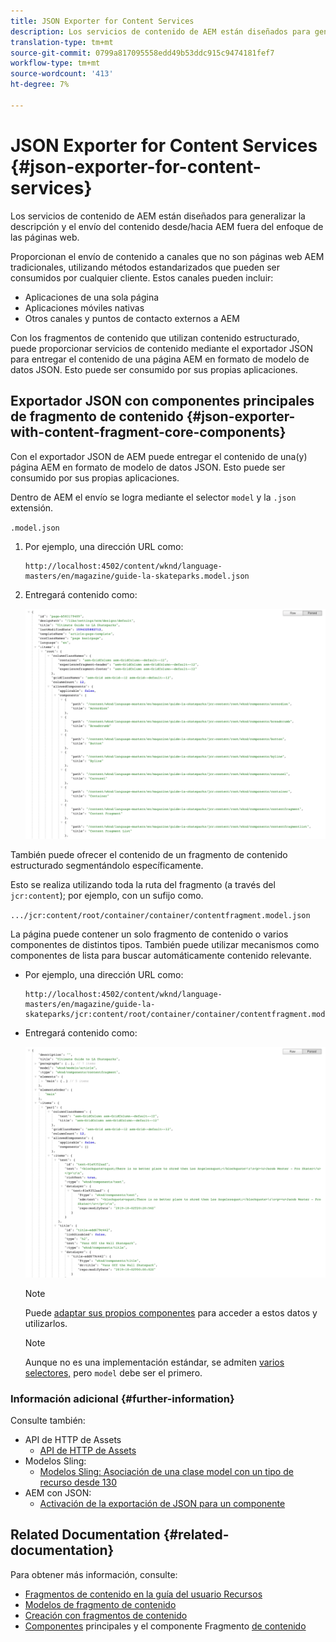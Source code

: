 ```yaml
---
title: JSON Exporter for Content Services
description: Los servicios de contenido de AEM están diseñados para generalizar la descripción y el envío del contenido desde/hacia AEM más allá del enfoque en las páginas web. Proporcionan el envío de contenido a canales que no son páginas web AEM tradicionales, utilizando métodos estandarizados que pueden ser consumidos por cualquier cliente.
translation-type: tm+mt
source-git-commit: 0799a817095558edd49b53ddc915c9474181fef7
workflow-type: tm+mt
source-wordcount: '413'
ht-degree: 7%

---
```



# JSON Exporter for Content Services {#json-exporter-for-content-services}

Los servicios de contenido de AEM están diseñados para generalizar la descripción y el envío del contenido desde/hacia AEM fuera del enfoque de las páginas web.

Proporcionan el envío de contenido a canales que no son páginas web AEM tradicionales, utilizando métodos estandarizados que pueden ser consumidos por cualquier cliente. Estos canales pueden incluir:

* Aplicaciones de una sola página
* Aplicaciones móviles nativas
* Otros canales y puntos de contacto externos a AEM

Con los fragmentos de contenido que utilizan contenido estructurado, puede proporcionar servicios de contenido mediante el exportador JSON para entregar el contenido de una página AEM en formato de modelo de datos JSON. Esto puede ser consumido por sus propias aplicaciones.

## Exportador JSON con componentes principales de fragmento de contenido {#json-exporter-with-content-fragment-core-components}

Con el exportador JSON de AEM puede entregar el contenido de una(y) página AEM en formato de modelo de datos JSON. Esto puede ser consumido por sus propias aplicaciones.

Dentro de AEM el envío se logra mediante el selector `model` y la `.json` extensión.

`.model.json`

1. Por ejemplo, una dirección URL como:

   ```shell
   http://localhost:4502/content/wknd/language-masters/en/magazine/guide-la-skateparks.model.json
   ```

1. Entregará contenido como:

   ![Modelo JSON del contenido WKND](assets/json-model-wknd.png)

También puede ofrecer el contenido de un fragmento de contenido estructurado segmentándolo específicamente.

Esto se realiza utilizando toda la ruta del fragmento (a través del `jcr:content`); por ejemplo, con un sufijo como.

`.../jcr:content/root/container/container/contentfragment.model.json`

La página puede contener un solo fragmento de contenido o varios componentes de distintos tipos. También puede utilizar mecanismos como componentes de lista para buscar automáticamente contenido relevante.

* Por ejemplo, una dirección URL como:

   ```shell
   http://localhost:4502/content/wknd/language-masters/en/magazine/guide-la-skateparks/jcr:content/root/container/container/contentfragment.model.json
   ```

* Entregará contenido como:

   ![Modelo JSON del fragmento de contenido WKND](assets/json-model-wknd-content-fragment.png)

   >[!NOTE]
   >
   >Puede [adaptar sus propios componentes](enabling-json-exporter.md) para acceder a estos datos y utilizarlos.

   >[!NOTE]
   >
   >Aunque no es una implementación estándar, se admiten [varios selectores,](enabling-json-exporter.md#multiple-selectors) pero `model` debe ser el primero.

### Información adicional {#further-information}

Consulte también:

* API de HTTP de Assets
   * [API de HTTP de Assets](/help/assets/developer-reference-material-apis.md)
* Modelos Sling:
   * [Modelos Sling: Asociación de una clase model con un tipo de recurso desde 130](https://sling.apache.org/documentation/bundles/models.html#associating-a-model-class-with-a-resource-type-since-130)
* AEM con JSON:
   * [Activación de la exportación de JSON para un componente](enabling-json-exporter.md)

## Related Documentation {#related-documentation}

Para obtener más información, consulte:

* [Fragmentos de contenido en la guía del usuario Recursos](/help/assets/content-fragments/content-fragments.md)
* [Modelos de fragmento de contenido](/help/assets/content-fragments/content-fragments-models.md)
* [Creación con fragmentos de contenido](/help/sites-cloud/authoring/fundamentals/content-fragments.md)
* [Componentes](https://docs.adobe.com/content/help/es-ES/experience-manager-core-components/using/introduction.html) principales y el componente Fragmento [de contenido](https://docs.adobe.com/content/help/en/experience-manager-core-components/using/components/content-fragment-component.html)
